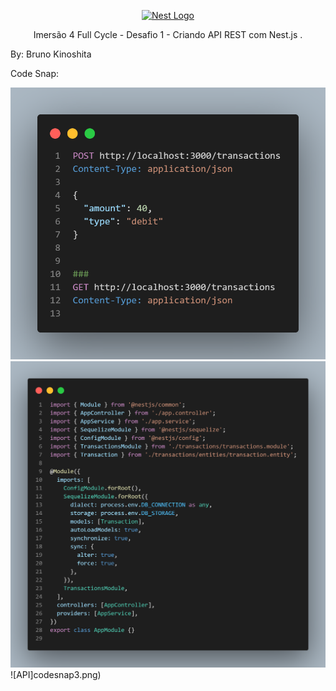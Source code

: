 <p align="center">
  <a href="http://nestjs.com/" target="blank"><img src="https://nestjs.com/img/logo_text.svg" width="320" alt="Nest Logo" /></a>
</p>

[circleci-image]: https://img.shields.io/circleci/build/github/nestjs/nest/master?token=abc123def456
[circleci-url]: https://circleci.com/gh/nestjs/nest

  <p align="center">Imersão 4 Full Cycle - Desafio 1 - Criando API REST com Nest.js .</p>

By: Bruno Kinoshita

Code Snap:

![Request](codesnap1.png)
![DB Connection](codesnap2.png)
![API]codesnap3.png)